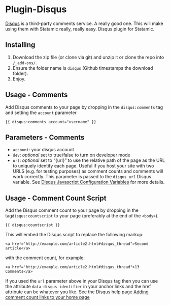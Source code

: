 Plugin-Disqus
=============

[Disqus](http://disqus.com) is a third-party comments service. A really good one. This will make using them with Statamic really, really easy.
Disqus plugin for Statamic.

## Installing
1. Download the zip file (or clone via git) and unzip it or clone the repo into `/_add-ons/`.
2. Ensure the folder name is `disqus` (Github timestamps the download folder).
3. Enjoy.

## Usage - Comments

Add Disqus comments to your page by dropping in the `disqus:comments` tag and setting the `account` parameter
    
    {{ disqus:comments account="username" }}

## Parameters - Comments

- `account`: your disqus account
- `dev`: _optional_ set to true/false to turn on developer mode
- `url`: _optional_ set to “{url}” to use the relative path of the page as the URL to uniquely identify each page. Useful if you host your site with two URLS (e.g. for testing purposes) as comment counts and comments will work correctly. This parameter is passed to the `disqus_url` Disqus variable. See [Disqus Javascript Configuration Variables](http://help.disqus.com/customer/portal/articles/472098-javascript-configuration-variables#disqus_url) for more details.

## Usage - Comment Count Script

Add the Disqus comment count to your page by dropping in the tag`disqus:countscript` to your page (preferably at the end of the `<body>`).

    {{ disqus:countscript }}

This will embed the Disqus script to replace the following markup:

    <a href="http://example.com/article2.html#disqus_thread">Second article</a>

with the comment count, for example:

    <a href="http://example.com/article2.html#disqus_thread">13 Comments</a>

If you used the `url` parameter above in your Disqus tag then you can use the attribute `data-disqus-identifier` in your anchor links and the href attribute can be whatever you like. See the Disqus help page [Adding comment count links to your home page](http://help.disqus.com/customer/portal/articles/565624-tightening-your-disqus-integration)
